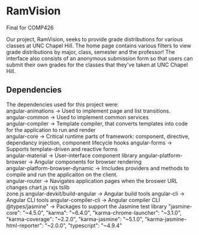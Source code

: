 # RamVision
Final for COMP426

Our project, RamVision, seeks to provide grade distributions for various classes at UNC Chapel Hill. The home page contains various filters to view grade distributions by major, class, semester and the professor! The interface also consists of an anonymous submission form so that users can submit their own grades for the classes that they've taken at UNC Chapel Hill. 



## Dependencies
The dependencies used for this project were:  
angular-animations -> Used to implement page and list transitions.  
angular-common -> Used to implement common services  
angular-compiler -> Template compiler, that converts templates into code for the application to run and render  
angular-core -> Critical runtime parts of framework: component, directive, dependancy injection, component lifecycle hooks
angular-forms -> Supports template-driven and reactive forms  
angular-material -> User-interface component library
angular-platform-browser -> Angular components for browser rendering  
angular-platform-browser-dynamic  -> Imcludes providers and methods to compile and run the applicaiton on the client.  
angular-router -> Navigates application pages when the broswer URL changes
chart.js 
rxjs 
tslib  
zone.js
angular-devkit/build-angular -> Angular build tools
angular-cli -> Angular CLI tools
angular-compiler-cli -> Angular compiler CLI
@types/jasmine" -> Packages to support the Jasmine test library 
    "jasmine-core": "~4.5.0",
    "karma": "~6.4.0",
    "karma-chrome-launcher": "~3.1.0",
    "karma-coverage": "~2.2.0",
    "karma-jasmine": "~5.1.0",
    "karma-jasmine-html-reporter": "~2.0.0",
    "typescript": "~4.9.4"
